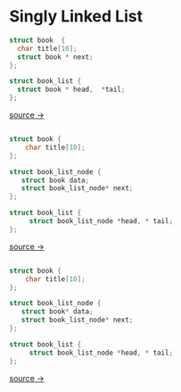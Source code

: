 # Singly Linked List


```c
struct book  {
  char title[10];
  struct book * next;
};

struct book_list {
  struct book * head,  *tail;
};
```
[source → ](linked_lists1.md)
 
```c

struct book {
    char title[10];
};

struct book_list_node {
   struct book data;
   struct book_list_node* next;
};

struct book_list {
     struct book_list_node *head, * tail;
};
```
[source → ](linked_list2.md)

```c

struct book {
    char title[10];
};

struct book_list_node {
   struct book* data;
   struct book_list_node* next;
};

struct book_list {
     struct book_list_node *head, * tail;
};
```
[source → ](linked_list3.md)

